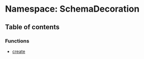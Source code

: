 # Namespace: SchemaDecoration

## Table of contents

### Functions

* [create](/auto-docs/utils/functions/SchemaDecoration.create.md)
